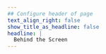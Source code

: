```yaml
---
## Configure header of page
text_align_right: false
show_title_as_headline: false
headline: |
  Behind the Screen
---
```


